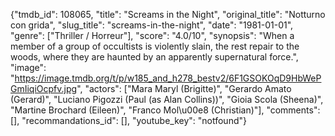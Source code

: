 {"tmdb_id": 108065, "title": "Screams in the Night", "original_title": "Notturno con grida", "slug_title": "screams-in-the-night", "date": "1981-01-01", "genre": ["Thriller / Horreur"], "score": "4.0/10", "synopsis": "When a member of a group of occultists is violently slain, the rest repair to the woods, where they are haunted by an apparently supernatural force.", "image": "https://image.tmdb.org/t/p/w185_and_h278_bestv2/6F1GSOKOqD9HbWePGmIiqiOcpfv.jpg", "actors": ["Mara Maryl (Brigitte)", "Gerardo Amato (Gerard)", "Luciano Pigozzi (Paul (as Alan Collins))", "Gioia Scola (Sheena)", "Martine Brochard (Eileen)", "Franco Mol\u00e8 (Christian)"], "comments": [], "recommandations_id": [], "youtube_key": "notfound"}